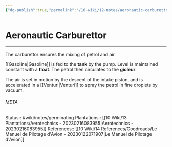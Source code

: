 ```yaml
---
{"dg-publish":true,"permalink":"/10-wiki/12-notes/aeronautic-carburettor-20230124103358/"}
---
```


# Aeronautic Carburettor
---
The carburettor ensures the mixing of petrol and air.

[[Gasoline\|Gasoline]] is fed to the **tank** by the pump. Level is maintained constant with a **float**.
The petrol then circulates to the **gicleur**.

The air is set in motion by the descent of the intake piston, and is accelerated in a [[Venturi\|Venturi]] to spray the petrol in fine droplets by vacuum.




###### META
Status:: #wiki/notes/germinating 
Plantations:: [[10 Wiki/13 Plantations/Aerotechnics - 20230216083955\|Aerotechnics - 20230216083955]]
References:: [[10 Wiki/14 References/Goodreads/Le Manuel de Pilotage d'Avion - 20230122071907\|Le Manuel de Pilotage d'Avion]]
